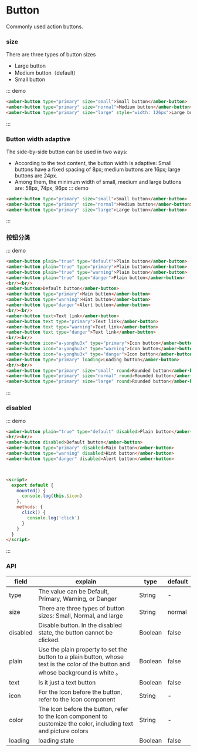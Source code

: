 # Button 

Commonly used action buttons.

### size
There are three types of button sizes
- Large button
- Medium button（default）
- Small button

::: demo
```html
<amber-button type="primary" size="small">Small button</amber-button>
<amber-button type="primary" size="normal">Medium button</amber-button>
<amber-button type="primary" size="large" style="width: 126px">Large button</amber-button>
```
:::

### Button width adaptive
The side-by-side button can be used in two ways:
- According to the text content, the button width is adaptive:
  Small buttons have a fixed spacing of 8px; medium buttons are 16px; large buttons are 24px.
- Among them, the minimum width of small, medium and large buttons are: 58px, 74px, 96px
::: demo
```html
<amber-button type="primary" size="small">Small button</amber-button>
<amber-button type="primary" size="normal">Medium button</amber-button>
<amber-button type="primary" size="large">Large button</amber-button>
```
:::

### 按钮分类
::: demo
```html
<amber-button plain="true" type="default">Plain button</amber-button>
<amber-button plain="true" type="primary">Plain button</amber-button>
<amber-button plain="true" type="warning">Plain button</amber-button>
<amber-button plain="true" type="danger">Plain button</amber-button>
<br/><br/>
<amber-button>Default button</amber-button>
<amber-button type="primary">Main button</amber-button>
<amber-button type="warning">Hint button</amber-button>
<amber-button type="danger">Alert button</amber-button>
<br/><br/>
<amber-button text>Text link</amber-button>
<amber-button text type="primary">Text link</amber-button>
<amber-button text type="warning">Text link</amber-button>
<amber-button text type="danger">Text link</amber-button>
<br/><br/>
<amber-button icon="a-yonghu3x" type="primary">Icon button</amber-button>
<amber-button icon="a-yonghu3x" type="warning">Icon button</amber-button>
<amber-button icon="a-yonghu3x" type="danger">Icon button</amber-button>
<amber-button type="primary" loading>Loading button</amber-button>
<br/><br/>
<amber-button type="primary" size="small" round>Rounded button</amber-button>
<amber-button type="primary" size="normal" round>Rounded button</amber-button>
<amber-button type="primary" size="large" round>Rounded button</amber-button>
```
:::


<!-- <h4>按钮类型</h4>
<amber-button>默认按钮</amber-button>
<amber-button type="primary">主色调</amber-button>
<amber-button type="warning">提示按钮</amber-button>
<amber-button type="danger">警示按钮</amber-button>
<h4>图标按钮</h4>
<amber-button icon="a-yanjing3x" type="primary">图标按钮</amber-button>

<h4>圆角按钮</h4>
<amber-button type="primary" size="small" round>圆角按钮</amber-button>
<amber-button type="primary" size="normal" round>圆角按钮</amber-button>
<amber-button type="primary" size="large" round>圆角按钮</amber-button>

<h4>朴素按钮</h4>
<amber-button>默认按钮</amber-button>
<amber-button plain="true" type="primary">主色调</amber-button>
<amber-button plain="true" type="warning">提示按钮</amber-button>
<amber-button plain="true" type="danger">警示按钮</amber-button>

<h4>文字按钮</h4>
<amber-button text>默认按钮</amber-button>
<amber-button text type="primary">主色调</amber-button>
<amber-button text type="warning">提示按钮</amber-button>
<amber-button text type="danger">警示按钮</amber-button>

<h4>禁用状态</h4>
<amber-button @click="click" disabled>默认按钮</amber-button>

<h4>加载状态</h4>
<amber-button @click="click" loading type="primary"></amber-button> -->

### disabled
::: demo
```html
<amber-button plain="true" type="default" disabled>Plain button</amber-button>
<br/><br/>
<amber-button disabled>Default button</amber-button>
<amber-button type="primary" disabled>Main button</amber-button>
<amber-button type="warning" disabled>Hint button</amber-button>
<amber-button type="danger" disabled>Alert button</amber-button>



<script>
  export default {
    mounted() {
      console.log(this.$icon)
    },
    methods: {
      click() {
        console.log('click')
      }
    }
  }
</script>
```

:::

### API

| field     | explain                                                                        | type    | default |
| -------- | --------------------------------------------------------------------------- | ------- | ------ |
| type     | The value can be Default, Primary, Warning, or Danger                   | String  | -      |
| size     | There are three types of button sizes: Small, Normal, and large                                   | String  | normal |
| disabled | Disable button. In the disabled state, the button cannot be clicked.                                          | Boolean | false  |
| plain    | Use the plain property to set the button to a plain button, whose text is the color of the button and whose background is white 。 | Boolean | false  |
| text     | Is it just a text button                                                     | Boolean | false  |
| icon     | For the Icon before the button, refer to the Icon component                                               | String  | -      |
| color    | The Icon before the button, refer to the Icon component to customize the color, including text and picture colors                                              | String  | -      |
| loading  | loading state                                                                  | Boolean | false  |

